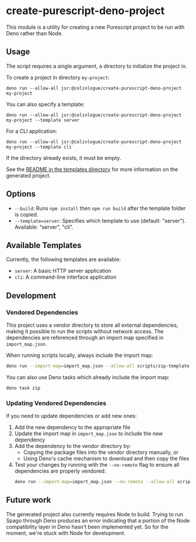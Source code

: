 # create-purescript-deno-project

This module is a utility for creating a new Purescript project to be run with Deno rather than Node.

## Usage

The script requires a single argument, a directory to initialize the project in.

To create a project in directory `my-project`:
```
deno run --allow-all jsr:@colinlogue/create-purescript-deno-project my-project
```

You can also specify a template:
```
deno run --allow-all jsr:@colinlogue/create-purescript-deno-project my-project --template server
```

For a CLI application:
```
deno run --allow-all jsr:@colinlogue/create-purescript-deno-project my-project --template cli
```

If the directory already exists, it must be empty.

See the [README in the templates directory](templates/server/README.md) for more information on the generated project.

## Options

- `--build`: Runs `npm install` then `npm run build` after the template folder is copied.
- `--template=server`: Specifies which template to use (default: "server"). Available: "server", "cli".

## Available Templates

Currently, the following templates are available:
- `server`: A basic HTTP server application
- `cli`: A command-line interface application

## Development

### Vendored Dependencies

This project uses a vendor directory to store all external dependencies, making it possible to run the scripts without network access. The dependencies are referenced through an import map specified in `import_map.json`.

When running scripts locally, always include the import map:

```bash
deno run --import-map=import_map.json --allow-all scripts/zip-template.ts
```

You can also use Deno tasks which already include the import map:

```bash
deno task zip
```

### Updating Vendored Dependencies

If you need to update dependencies or add new ones:

1. Add the new dependency to the appropriate file
2. Update the import map in `import_map.json` to include the new dependency
3. Add the dependency to the vendor directory by:
   - Copying the package files into the vendor directory manually, or
   - Using Deno's cache mechanism to download and then copy the files
4. Test your changes by running with the `--no-remote` flag to ensure all dependencies are properly vendored:
   ```bash
   deno run --import-map=import_map.json --no-remote --allow-all scripts/your-script.ts
   ```

## Future work

The generated project also currently requires Node to build. Trying to run Spago through Deno produces an error indicating that a portion of the Node compatibility layer in Deno hasn't been implemented yet. So for the moment, we're stuck with Node for development.
